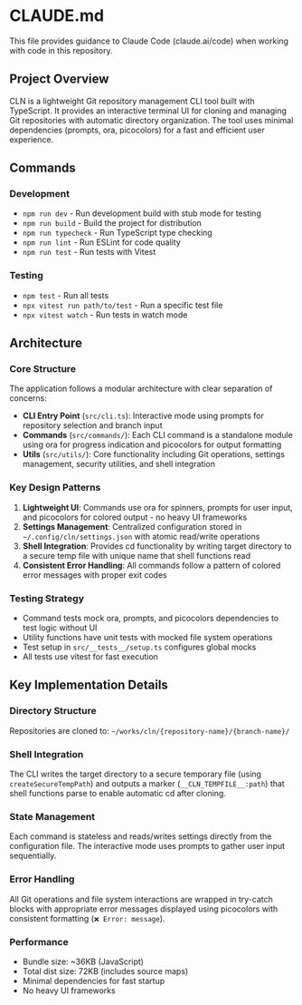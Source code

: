 # CLAUDE.md

This file provides guidance to Claude Code (claude.ai/code) when working with code in this repository.

## Project Overview

CLN is a lightweight Git repository management CLI tool built with TypeScript. It provides an interactive terminal UI for cloning and managing Git repositories with automatic directory organization. The tool uses minimal dependencies (prompts, ora, picocolors) for a fast and efficient user experience.

## Commands

### Development
- `npm run dev` - Run development build with stub mode for testing
- `npm run build` - Build the project for distribution
- `npm run typecheck` - Run TypeScript type checking
- `npm run lint` - Run ESLint for code quality
- `npm run test` - Run tests with Vitest

### Testing
- `npm test` - Run all tests
- `npx vitest run path/to/test` - Run a specific test file
- `npx vitest watch` - Run tests in watch mode

## Architecture

### Core Structure
The application follows a modular architecture with clear separation of concerns:

- **CLI Entry Point** (`src/cli.ts`): Interactive mode using prompts for repository selection and branch input
- **Commands** (`src/commands/`): Each CLI command is a standalone module using ora for progress indication and picocolors for output formatting
- **Utils** (`src/utils/`): Core functionality including Git operations, settings management, security utilities, and shell integration

### Key Design Patterns

1. **Lightweight UI**: Commands use ora for spinners, prompts for user input, and picocolors for colored output - no heavy UI frameworks
2. **Settings Management**: Centralized configuration stored in `~/.config/cln/settings.json` with atomic read/write operations
3. **Shell Integration**: Provides cd functionality by writing target directory to a secure temp file with unique name that shell functions read
4. **Consistent Error Handling**: All commands follow a pattern of colored error messages with proper exit codes

### Testing Strategy
- Command tests mock ora, prompts, and picocolors dependencies to test logic without UI
- Utility functions have unit tests with mocked file system operations
- Test setup in `src/__tests__/setup.ts` configures global mocks
- All tests use vitest for fast execution

## Key Implementation Details

### Directory Structure
Repositories are cloned to: `~/works/cln/{repository-name}/{branch-name}/`

### Shell Integration
The CLI writes the target directory to a secure temporary file (using `createSecureTempPath`) and outputs a marker (`__CLN_TEMPFILE__:path`) that shell functions parse to enable automatic cd after cloning.

### State Management
Each command is stateless and reads/writes settings directly from the configuration file. The interactive mode uses prompts to gather user input sequentially.

### Error Handling
All Git operations and file system interactions are wrapped in try-catch blocks with appropriate error messages displayed using picocolors with consistent formatting (`❌ Error: message`).

### Performance
- Bundle size: ~36KB (JavaScript)
- Total dist size: 72KB (includes source maps)
- Minimal dependencies for fast startup
- No heavy UI frameworks